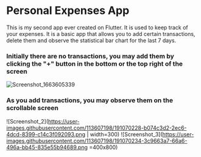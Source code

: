 #   Personal   Expenses   App 
This is my second app ever created on Flutter. It is used to keep track of your expenses. It is a basic app that allows you to add certain transactions, delete them and observe the statistical bar chart for the last 7 days.

### Initially there are no transactions, you may add them by clicking the "+" button in the bottom or the top right of the screen 

![Screenshot_1663605339](https://user-images.githubusercontent.com/113607198/191069896-4d1b7363-4050-46ac-8b56-c6c32c2450ee.png)

### As you add transactions, you may observe them on the scrollable screen

![Screenshot_2](https://user-images.githubusercontent.com/113607198/191070228-b074c3d2-2ec6-4dcd-8399-c14c3f092093.png | width=300)
![Screenshot_3](https://user-images.githubusercontent.com/113607198/191070234-3c9663a7-66a6-496a-bb45-835e55b94689.png =400x800)
